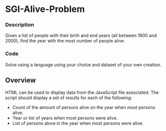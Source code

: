 # SGI-Alive-Problem

### Description
Given a list of people with their birth and end years (all between 1900 and 2000), find the year with the most number of people alive.

### Code
Solve using a language using your choice and dataset of your own creation.

## Overview
HTML can be used to display data from the JavaScript file associated. The script should display a set of results for each of the following:
- Count of the amount of persons alive on the year when most persons alive.
- Year or list of years when most persons were alive.
- List of persons alove in the year when most persons were alive.
